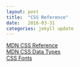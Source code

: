 ```yaml
---
layout: post
title:  "CSS Reference"
date:   2016-03-31
categories: jekyll update
---
```

[MDN CSS Reference][MDN-CSS-Reference]
<br>[MDN CSS Data Types][MDN-CSS-Data-Types]
<br>[CSS Fonts][CSS-Fonts]

[MDN-CSS-Reference]:https://developer.mozilla.org/en-US/docs/Web/CSS/Reference
[MDN-CSS-Data-Types]:https://developer.mozilla.org/en-US/docs/tag/CSS%20Data%20Type
[CSS-Fonts]:http://www.cssfontstack.com/

